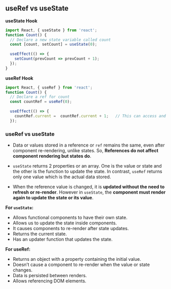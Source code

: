 ## useRef vs useState

**useState Hook**

```jsx
import React, { useState } from 'react';
function Count() {
  // Declare a new state variable called count
  const [count, setCount] = useState(0);
  
  useEffect(() => {
    setCount(prevCount => prevCount + 1);
  });
}
```
  
**useRef Hook**
```jsx
import React, { useRef } from 'react';
function Count() {
  // Declare a ref for count
  const countRef = useRef(0);
  
  useEffect(() => {
    countRef.current =  countRef.current + 1;   // This can access and modify the value of ref
  });
```


### useRef vs useState
- Data or values stored in a reference or `ref` remains the same, even after component re-rendering, unlike states. So, **References do not affect component rendering but states do**.

- `useState` returns 2 properties or an array. One is the value or state and the other is the function to update the state. In contrast, `useRef` returns only one value which is the actual data stored.

- When the reference value is changed, it is **updated without the need to refresh or re-render**. However in `useState`, the **component must render again to update the state or its value**.

**For `useState`:**

- Allows functional components to have their own state.
- Allows us to update the state inside components.
- It causes components to re-render after state updates.
- Returns the current state.
- Has an updater function that updates the state.

**For useRef:**

- Returns an object with a property containing the initial value.
- Doesn’t cause a component to re-render when the value or state changes.
- Data is persisted between renders.
- Allows referencing DOM elements.
